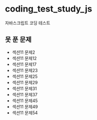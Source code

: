 # coding_test_study_js

자바스크립트 코딩 테스트

## 못 푼 문제

- 섹션11 문제2
- 섹션11 문제12
- 섹션11 문제17
- 섹션11 문제23
- 섹션11 문제25
- 섹션11 문제29
- 섹션11 문제31
- 섹션11 문제37
- 섹션11 문제45
- 섹션11 문제49
- 섹션11 문제54
